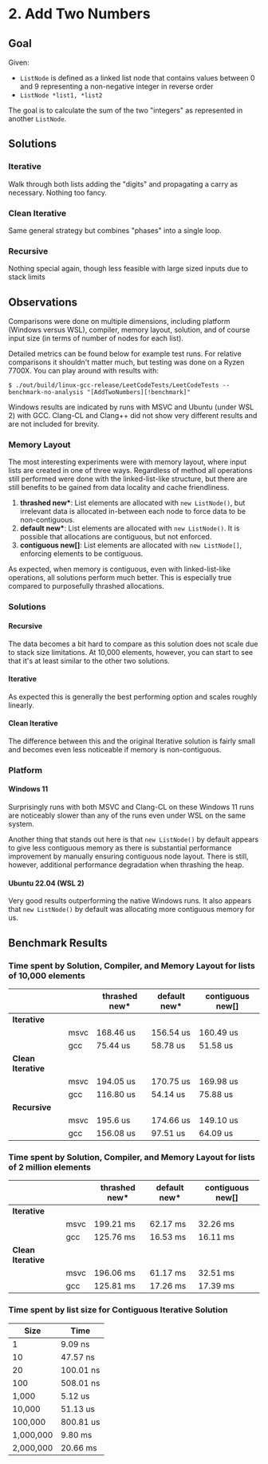 # 2. Add Two Numbers
## Goal
Given:
* `ListNode` is defined as a linked list node that contains values between 0 and 9 representing
a non-negative integer in reverse order
* `ListNode *list1, *list2`

The goal is to calculate the sum of the two "integers" as represented in another `ListNode`.

## Solutions
### Iterative
Walk through both lists adding the "digits" and propagating a carry as necessary. Nothing
too fancy.

### Clean Iterative
Same general strategy but combines "phases" into a single loop.

### Recursive
Nothing special again, though less feasible with large sized inputs due to stack limits

## Observations
Comparisons were done on multiple dimensions, including platform (Windows versus WSL), compiler,
memory layout, solution, and of course input size (in terms of number of nodes for each list).

Detailed metrics can be found below for example test runs. For relative comparisons it shouldn't
matter much, but testing was done on a Ryzen 7700X. You can play around with results with:
```
$ ./out/build/linux-gcc-release/LeetCodeTests/LeetCodeTests --benchmark-no-analysis "[AddTwoNumbers][!benchmark]"
```

Windows results are indicated by runs with MSVC and Ubuntu (under WSL 2) with GCC. Clang-CL and
Clang++ did not show very different results and are not included for brevity.

### Memory Layout
The most interesting experiments were with memory layout, where input lists are created in one of
three ways. Regardless of method all operations still performed were done with the linked-list-like
structure, but there are still benefits to be gained from data locality and cache friendliness.

1. **thrashed new\***: List elements are allocated with `new ListNode()`, but irrelevant data is
allocated in-between each node to force data to be non-contiguous.
1. **default new\***: List elements are allocated with `new ListNode()`. It is possible that
allocations are contiguous, but not enforced.
1. **contiguous new[]**: List elements are allocated with `new ListNode[]`, enforcing elements to
be contiguous.

As expected, when memory is contiguous, even with linked-list-like operations, all solutions
perform much better. This is especially true compared to purposefully thrashed allocations.

### Solutions
#### Recursive
The data becomes a bit hard to compare as this solution does not scale due to stack size
limitations. At 10,000 elements, however, you can start to see that it's at least similar to the
other two solutions.

#### Iterative
As expected this is generally the best performing option and scales roughly linearly.

#### Clean Iterative
The difference between this and the original Iterative solution is fairly small and becomes even
less noticeable if memory is non-contiguous.

### Platform
#### Windows 11
Surprisingly runs with both MSVC and Clang-CL on these Windows 11 runs are noticeably slower than
any of the runs even under WSL on the same system.

Another thing that stands out here is that `new ListNode()` by default appears to give less
contiguous memory as there is substantial performance improvement by manually ensuring contiguous
node layout. There is still, however, additional performance degradation when thrashing the heap.

#### Ubuntu 22.04 (WSL 2)
Very good results outperforming the native Windows runs. It also appears that `new ListNode()` by
default was allocating more contiguous memory for us.

## Benchmark Results
### Time spent by Solution, Compiler, and Memory Layout for lists of 10,000 elements
|                     |      | thrashed new* | default new* | contiguous new[] |
|---------------------|------|---------------|--------------|------------------|
| **Iterative**       |      |               |              |                  |
|                     | msvc | 168.46 us     | 156.54 us    | 160.49 us        |
|                     | gcc  | 75.44 us      | 58.78 us     | 51.58 us         |
| **Clean Iterative** |      |               |              |                  |
|                     | msvc | 194.05 us     | 170.75 us    | 169.98 us        |
|                     | gcc  | 116.80 us     | 54.14 us     | 75.88 us         |
| **Recursive**       |      |               |              |                  |
|                     | msvc | 195.6 us      | 174.66 us    | 149.10 us        |
|                     | gcc  | 156.08 us     | 97.51 us     | 64.09 us         |

### Time spent by Solution, Compiler, and Memory Layout for lists of 2 million elements
|                     |      | thrashed new* | default new* | contiguous new[] |
|---------------------|------|---------------|--------------|------------------|
| **Iterative**       |      |               |              |                  |
|                     | msvc | 199.21 ms     | 62.17 ms     | 32.26 ms         |
|                     | gcc  | 125.76 ms     | 16.53 ms     | 16.11 ms         |
| **Clean Iterative** |      |               |              |                  |
|                     | msvc | 196.06 ms     | 61.17 ms     | 32.51 ms         |
|                     | gcc  | 125.81 ms     | 17.26 ms     | 17.39 ms         |

### Time spent by list size for Contiguous Iterative Solution
|   Size    |   Time    |
|-----------|-----------|
| 1         |   9.09 ns |
| 10        |  47.57 ns |
| 20        | 100.01 ns |
| 100       | 508.01 ns |
| 1,000     |   5.12 us |
| 10,000    |  51.13 us |
| 100,000   | 800.81 us |
| 1,000,000 |   9.80 ms |
| 2,000,000 |  20.66 ms |
